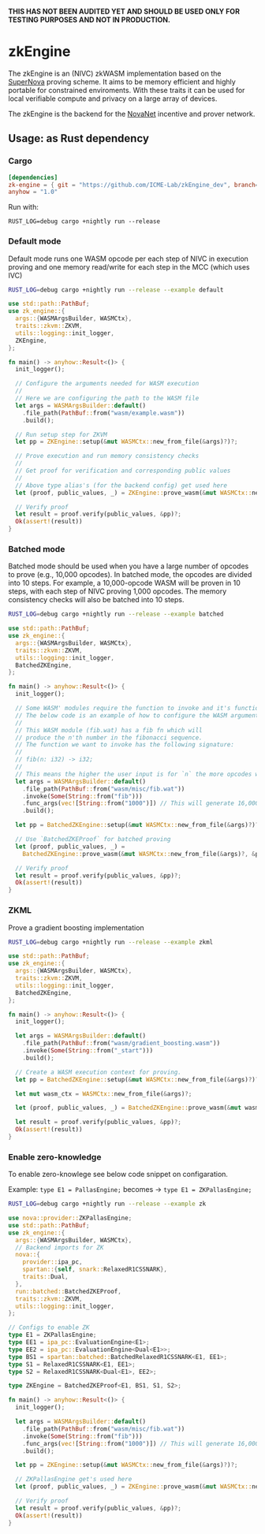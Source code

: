  **THIS HAS NOT BEEN AUDITED YET AND SHOULD BE USED ONLY FOR TESTING PURPOSES AND NOT IN PRODUCTION.**

# zkEngine

The zkEngine is an (NIVC) zkWASM implementation based on the [SuperNova](https://eprint.iacr.org/2022/1758) proving scheme.
It aims to be memory efficient and highly portable for constrained enviroments. With these traits it can be used for
local verifiable compute and privacy on a large array of devices.

The zkEngine is the backend for the [NovaNet](https://novanet.xyz) incentive and prover network. 


## Usage: as Rust dependency

### Cargo

```toml
[dependencies]
zk-engine = { git = "https://github.com/ICME-Lab/zkEngine_dev", branch= "main" }
anyhow = "1.0"
```
Run with:

```
RUST_LOG=debug cargo +nightly run --release
```

### Default mode

Default mode runs one WASM opcode per each step of NIVC in execution proving and one memory read/write for each step in the MCC (which uses IVC)

```bash
RUST_LOG=debug cargo +nightly run --release --example default
````

```rust
use std::path::PathBuf;
use zk_engine::{
  args::{WASMArgsBuilder, WASMCtx},
  traits::zkvm::ZKVM,
  utils::logging::init_logger,
  ZKEngine,
};

fn main() -> anyhow::Result<()> {
  init_logger();

  // Configure the arguments needed for WASM execution
  //
  // Here we are configuring the path to the WASM file
  let args = WASMArgsBuilder::default()
    .file_path(PathBuf::from("wasm/example.wasm"))
    .build();

  // Run setup step for ZKVM
  let pp = ZKEngine::setup(&mut WASMCtx::new_from_file(&args)?)?;

  // Prove execution and run memory consistency checks
  //
  // Get proof for verification and corresponding public values
  //
  // Above type alias's (for the backend config) get used here
  let (proof, public_values, _) = ZKEngine::prove_wasm(&mut WASMCtx::new_from_file(&args)?, &pp)?;

  // Verify proof
  let result = proof.verify(public_values, &pp)?;
  Ok(assert!(result))
}
```

### Batched mode

Batched mode should be used when you have a large number of opcodes to prove (e.g., 10,000 opcodes). In batched mode, the opcodes are divided into 10 steps. For example, a 10,000-opcode WASM will be proven in 10 steps, with each step of NIVC proving 1,000 opcodes. The memory consistency checks will also be batched into 10 steps.

```bash
RUST_LOG=debug cargo +nightly run --release --example batched
````

```rust
use std::path::PathBuf;
use zk_engine::{
  args::{WASMArgsBuilder, WASMCtx},
  traits::zkvm::ZKVM,
  utils::logging::init_logger,
  BatchedZKEngine,
};

fn main() -> anyhow::Result<()> {
  init_logger();

  // Some WASM' modules require the function to invoke and it's functions arguments.
  // The below code is an example of how to configure the WASM arguments for such cases.
  //
  // This WASM module (fib.wat) has a fib fn which will
  // produce the n'th number in the fibonacci sequence.
  // The function we want to invoke has the following signature:
  //
  // fib(n: i32) -> i32;
  //
  // This means the higher the user input is for `n` the more opcodes will need to be proven
  let args = WASMArgsBuilder::default()
    .file_path(PathBuf::from("wasm/misc/fib.wat"))
    .invoke(Some(String::from("fib")))
    .func_args(vec![String::from("1000")]) // This will generate 16,000 + opcodes
    .build();

  let pp = BatchedZKEngine::setup(&mut WASMCtx::new_from_file(&args)?)?;

  // Use `BatchedZKEProof` for batched proving
  let (proof, public_values, _) =
    BatchedZKEngine::prove_wasm(&mut WASMCtx::new_from_file(&args)?, &pp)?;

  // Verify proof
  let result = proof.verify(public_values, &pp)?;
  Ok(assert!(result))
}

```

### ZKML

Prove a gradient boosting implementation

```bash
RUST_LOG=debug cargo +nightly run --release --example zkml
````

```rust
use std::path::PathBuf;
use zk_engine::{
  args::{WASMArgsBuilder, WASMCtx},
  traits::zkvm::ZKVM,
  utils::logging::init_logger,
  BatchedZKEngine,
};

fn main() -> anyhow::Result<()> {
  init_logger();

  let args = WASMArgsBuilder::default()
    .file_path(PathBuf::from("wasm/gradient_boosting.wasm"))
    .invoke(Some(String::from("_start")))
    .build();

  // Create a WASM execution context for proving.
  let pp = BatchedZKEngine::setup(&mut WASMCtx::new_from_file(&args)?)?;

  let mut wasm_ctx = WASMCtx::new_from_file(&args)?;

  let (proof, public_values, _) = BatchedZKEngine::prove_wasm(&mut wasm_ctx, &pp)?;

  let result = proof.verify(public_values, &pp)?;
  Ok(assert!(result))
}
```

### Enable zero-knowledge

To enable zero-knowlege see below code snippet on configaration.

Example: 
`type E1 = PallasEngine;` becomes -> `type E1 = ZKPallasEngine;`

```bash
RUST_LOG=debug cargo +nightly run --release --example zk
````

```rust
use nova::provider::ZKPallasEngine;
use std::path::PathBuf;
use zk_engine::{
  args::{WASMArgsBuilder, WASMCtx},
  // Backend imports for ZK
  nova::{
    provider::ipa_pc,
    spartan::{self, snark::RelaxedR1CSSNARK},
    traits::Dual,
  },
  run::batched::BatchedZKEProof,
  traits::zkvm::ZKVM,
  utils::logging::init_logger,
};

// Configs to enable ZK
type E1 = ZKPallasEngine;
type EE1 = ipa_pc::EvaluationEngine<E1>;
type EE2 = ipa_pc::EvaluationEngine<Dual<E1>>;
type BS1 = spartan::batched::BatchedRelaxedR1CSSNARK<E1, EE1>;
type S1 = RelaxedR1CSSNARK<E1, EE1>;
type S2 = RelaxedR1CSSNARK<Dual<E1>, EE2>;

type ZKEngine = BatchedZKEProof<E1, BS1, S1, S2>;

fn main() -> anyhow::Result<()> {
  init_logger();

  let args = WASMArgsBuilder::default()
    .file_path(PathBuf::from("wasm/misc/fib.wat"))
    .invoke(Some(String::from("fib")))
    .func_args(vec![String::from("1000")]) // This will generate 16,000 + opcodes
    .build();

  let pp = ZKEngine::setup(&mut WASMCtx::new_from_file(&args)?)?;

  // ZKPallasEngine get's used here
  let (proof, public_values, _) = ZKEngine::prove_wasm(&mut WASMCtx::new_from_file(&args)?, &pp)?;

  // Verify proof
  let result = proof.verify(public_values, &pp)?;
  Ok(assert!(result))
}
  ```



